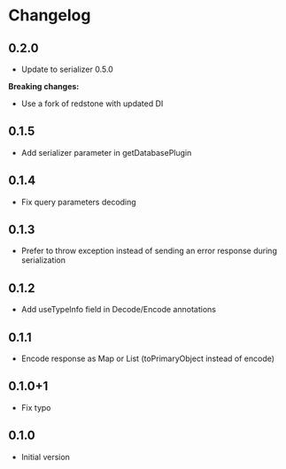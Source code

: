 # Changelog

## 0.2.0
- Update to serializer 0.5.0

**Breaking changes:**

- Use a fork of redstone with updated DI

## 0.1.5
- Add serializer parameter in getDatabasePlugin

## 0.1.4
- Fix query parameters decoding

## 0.1.3
- Prefer to throw exception instead of sending an error response during serialization

## 0.1.2
- Add useTypeInfo field in Decode/Encode annotations

## 0.1.1
- Encode response as Map or List (toPrimaryObject instead of encode)

## 0.1.0+1
- Fix typo

## 0.1.0
- Initial version
